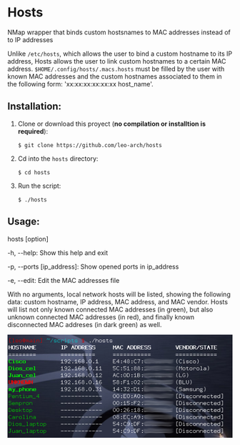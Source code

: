 # Hosts
NMap wrapper that binds custom hostsnames to MAC addresses instead of to IP addresses

Unlike `/etc/hosts`, which allows the user to bind a custom hostname to its IP address, Hosts allows the user to link custom hostnames to a certain MAC address. `$HOME/.config/hosts/.macs.hosts` must be filled by the user with known MAC addresses and the custom hostnames associated to them in the following form: 'xx:xx:xx:xx:xx:xx host_name'.

## Installation:

1. Clone or download this proyect (**no compilation or installtion is required**):

       $ git clone https://github.com/leo-arch/hosts

2. Cd into the `hosts` directory:

       $ cd hosts

3. Run the script:

       $ ./hosts

## Usage: 
hosts [option]

-h, --help: Show this help and exit

-p, --ports [ip_address]: Show opened ports in ip_address

-e, --edit: Edit the MAC addresses file

With no arguments, local network hosts will be listed, showing the following data: custom hostname, IP address, MAC address, and MAC vendor. Hosts will list not only known connected MAC addresses (in green), but also unknown connected MAC addresses (in red), and finally known disconnected MAC addreses (in dark green) as well.

![alt_tag](https://github.com/leo-arch/hosts/blob/master/hosts.png)
